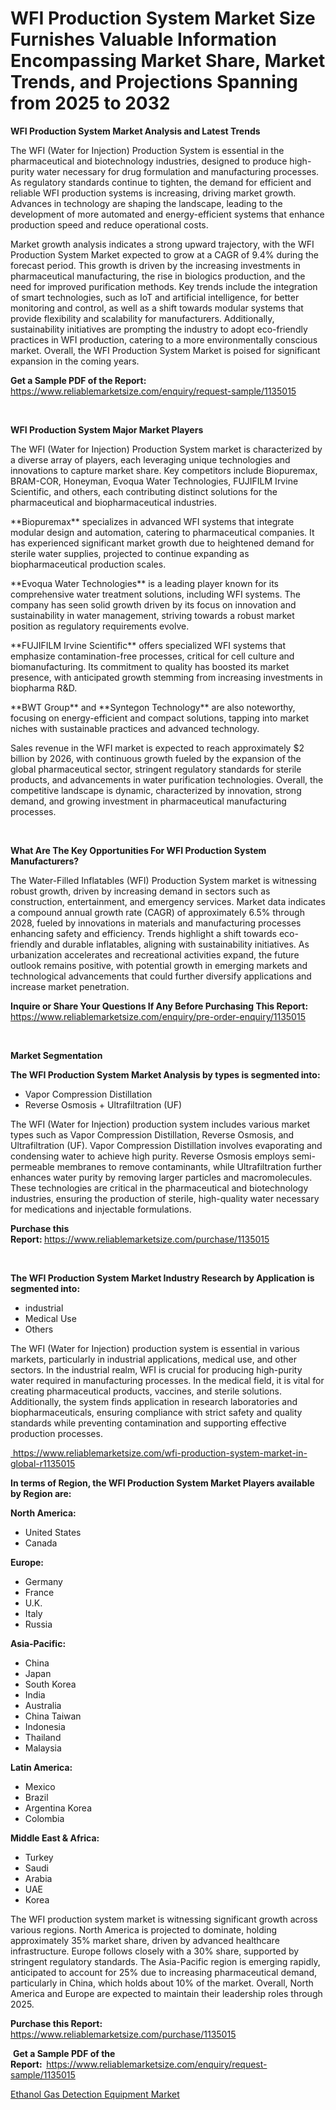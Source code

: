 <p><h1>WFI Production System Market Size Furnishes Valuable Information Encompassing Market Share, Market Trends, and Projections Spanning from 2025 to 2032</h1></p><p><strong>WFI Production System Market Analysis and Latest Trends</strong></p>
<p><p>The WFI (Water for Injection) Production System is essential in the pharmaceutical and biotechnology industries, designed to produce high-purity water necessary for drug formulation and manufacturing processes. As regulatory standards continue to tighten, the demand for efficient and reliable WFI production systems is increasing, driving market growth. Advances in technology are shaping the landscape, leading to the development of more automated and energy-efficient systems that enhance production speed and reduce operational costs.</p><p>Market growth analysis indicates a strong upward trajectory, with the WFI Production System Market expected to grow at a CAGR of 9.4% during the forecast period. This growth is driven by the increasing investments in pharmaceutical manufacturing, the rise in biologics production, and the need for improved purification methods. Key trends include the integration of smart technologies, such as IoT and artificial intelligence, for better monitoring and control, as well as a shift towards modular systems that provide flexibility and scalability for manufacturers. Additionally, sustainability initiatives are prompting the industry to adopt eco-friendly practices in WFI production, catering to a more environmentally conscious market. Overall, the WFI Production System Market is poised for significant expansion in the coming years.</p></p>
<p><strong>Get a Sample PDF of the Report:&nbsp;</strong> <a href="https://www.reliablemarketsize.com/enquiry/request-sample/1135015?utm_campaign=3094&utm_medium=2&utm_source=Github&utm_content=ia&utm_term=25032025&utm_id=wfi-production-system">https://www.reliablemarketsize.com/enquiry/request-sample/1135015</a></p>
<p>&nbsp;</p>
<p><strong>WFI Production System Major Market Players</strong></p>
<p><p>The WFI (Water for Injection) Production System market is characterized by a diverse array of players, each leveraging unique technologies and innovations to capture market share. Key competitors include Biopuremax, BRAM-COR, Honeyman, Evoqua Water Technologies, FUJIFILM Irvine Scientific, and others, each contributing distinct solutions for the pharmaceutical and biopharmaceutical industries.</p><p>**Biopuremax** specializes in advanced WFI systems that integrate modular design and automation, catering to pharmaceutical companies. It has experienced significant market growth due to heightened demand for sterile water supplies, projected to continue expanding as biopharmaceutical production scales.</p><p>**Evoqua Water Technologies** is a leading player known for its comprehensive water treatment solutions, including WFI systems. The company has seen solid growth driven by its focus on innovation and sustainability in water management, striving towards a robust market position as regulatory requirements evolve.</p><p>**FUJIFILM Irvine Scientific** offers specialized WFI systems that emphasize contamination-free processes, critical for cell culture and biomanufacturing. Its commitment to quality has boosted its market presence, with anticipated growth stemming from increasing investments in biopharma R&D.</p><p>**BWT Group** and **Syntegon Technology** are also noteworthy, focusing on energy-efficient and compact solutions, tapping into market niches with sustainable practices and advanced technology.</p><p>Sales revenue in the WFI market is expected to reach approximately $2 billion by 2026, with continuous growth fueled by the expansion of the global pharmaceutical sector, stringent regulatory standards for sterile products, and advancements in water purification technologies. Overall, the competitive landscape is dynamic, characterized by innovation, strong demand, and growing investment in pharmaceutical manufacturing processes.</p></p>
<p>&nbsp;</p>
<p><strong>What Are The Key Opportunities For WFI Production System Manufacturers?</strong></p>
<p><p>The Water-Filled Inflatables (WFI) Production System market is witnessing robust growth, driven by increasing demand in sectors such as construction, entertainment, and emergency services. Market data indicates a compound annual growth rate (CAGR) of approximately 6.5% through 2028, fueled by innovations in materials and manufacturing processes enhancing safety and efficiency. Trends highlight a shift towards eco-friendly and durable inflatables, aligning with sustainability initiatives. As urbanization accelerates and recreational activities expand, the future outlook remains positive, with potential growth in emerging markets and technological advancements that could further diversify applications and increase market penetration.</p></p>
<p><strong>Inquire or Share Your Questions If Any Before Purchasing This Report:</strong> <a href="https://www.reliablemarketsize.com/enquiry/pre-order-enquiry/1135015?utm_campaign=3094&utm_medium=2&utm_source=Github&utm_content=ia&utm_term=25032025&utm_id=wfi-production-system">https://www.reliablemarketsize.com/enquiry/pre-order-enquiry/1135015</a></p>
<p>&nbsp;</p>
<p><strong>Market Segmentation</strong></p>
<p><strong>The WFI Production System Market Analysis by types is segmented into:</strong></p>
<p><ul><li>Vapor Compression Distillation</li><li>Reverse Osmosis + Ultrafiltration (UF)</li></ul></p>
<p><p>The WFI (Water for Injection) production system includes various market types such as Vapor Compression Distillation, Reverse Osmosis, and Ultrafiltration (UF). Vapor Compression Distillation involves evaporating and condensing water to achieve high purity. Reverse Osmosis employs semi-permeable membranes to remove contaminants, while Ultrafiltration further enhances water purity by removing larger particles and macromolecules. These technologies are critical in the pharmaceutical and biotechnology industries, ensuring the production of sterile, high-quality water necessary for medications and injectable formulations.</p></p>
<p><strong>Purchase this Report:&nbsp;</strong><a href="https://www.reliablemarketsize.com/purchase/1135015?utm_campaign=3094&utm_medium=2&utm_source=Github&utm_content=ia&utm_term=25032025&utm_id=wfi-production-system">https://www.reliablemarketsize.com/purchase/1135015</a></p>
<p>&nbsp;</p>
<p><strong>The WFI Production System Market Industry Research by Application is segmented into:</strong></p>
<p><ul><li>industrial</li><li>Medical Use</li><li>Others</li></ul></p>
<p><p>The WFI (Water for Injection) production system is essential in various markets, particularly in industrial applications, medical use, and other sectors. In the industrial realm, WFI is crucial for producing high-purity water required in manufacturing processes. In the medical field, it is vital for creating pharmaceutical products, vaccines, and sterile solutions. Additionally, the system finds application in research laboratories and biopharmaceuticals, ensuring compliance with strict safety and quality standards while preventing contamination and supporting effective production processes.</p></p>
<p><a href="https://www.reliablemarketsize.com/wfi-production-system-market-in-global-r1135015?utm_campaign=3094&utm_medium=2&utm_source=Github&utm_content=ia&utm_term=25032025&utm_id=wfi-production-system">&nbsp;https://www.reliablemarketsize.com/wfi-production-system-market-in-global-r1135015</a></p>
<p><strong>In terms of Region, the WFI Production System Market Players available by Region are:</strong></p>
<p>
    <p> <strong> North America: </strong>
        <ul>
            <li>United States</li>
            <li>Canada</li>
        </ul>
        </p> 
    <p> <strong> Europe: </strong>
        <ul>
            <li>Germany</li>
            <li>France</li>
            <li>U.K.</li>
            <li>Italy</li>
            <li>Russia</li>
        </ul>
        </p> 
    <p> <strong> Asia-Pacific: </strong>
        <ul>
            <li>China</li>
            <li>Japan</li>
            <li>South Korea</li>
            <li>India</li>
            <li>Australia</li>
            <li>China Taiwan</li>
            <li>Indonesia</li>
            <li>Thailand</li>
            <li>Malaysia</li>
        </ul>
        </p> 
    <p> <strong> Latin America: </strong>
        <ul>
            <li>Mexico</li>
            <li>Brazil</li>
            <li>Argentina Korea</li>
            <li>Colombia</li>
        </ul>
        </p> 
    <p> <strong> Middle East & Africa: </strong>
        <ul>
            <li>Turkey</li>
            <li>Saudi</li>
            <li>Arabia</li>
            <li>UAE</li>
            <li>Korea</li>
        </ul>
    </p>
    </p>
<p><p>The WFI production system market is witnessing significant growth across various regions. North America is projected to dominate, holding approximately 35% market share, driven by advanced healthcare infrastructure. Europe follows closely with a 30% share, supported by stringent regulatory standards. The Asia-Pacific region is emerging rapidly, anticipated to account for 25% due to increasing pharmaceutical demand, particularly in China, which holds about 10% of the market. Overall, North America and Europe are expected to maintain their leadership roles through 2025.</p></p>
<p><strong>Purchase this Report: </strong><a href="https://www.reliablemarketsize.com/purchase/1135015?utm_campaign=3094&utm_medium=2&utm_source=Github&utm_content=ia&utm_term=25032025&utm_id=wfi-production-system">https://www.reliablemarketsize.com/purchase/1135015</a></p>
<p>&nbsp;<strong>Get a Sample PDF of the Report:&nbsp;&nbsp;</strong><a href="https://www.reliablemarketsize.com/enquiry/request-sample/1135015?utm_campaign=3094&utm_medium=2&utm_source=Github&utm_content=ia&utm_term=25032025&utm_id=wfi-production-system">https://www.reliablemarketsize.com/enquiry/request-sample/1135015</a></p>
<p><strong></strong></p>
<p><p><a href="https://github.com/leyesamilej/Market-Research-Report-List-1/blob/main/ethanol-gas-detection-equipment-market.md?utm_campaign=3094&utm_medium=2&utm_source=Github&utm_content=ia&utm_term=25032025&utm_id=wfi-production-system">Ethanol Gas Detection Equipment Market</a></p></p>